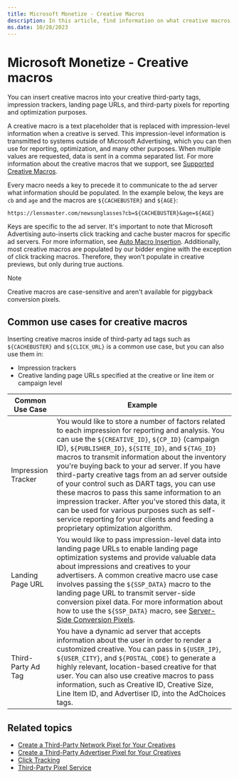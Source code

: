 ```yaml
---
title: Microsoft Monetize - Creative Macros
description: In this article, find information on what creative macros are and a few common use cases for creative macros.
ms.date: 10/28/2023
---
```


# Microsoft Monetize - Creative macros

You can insert creative macros into your creative third-party tags, impression trackers, landing page URLs, and third-party pixels for reporting and optimization purposes.

A creative macro is a text placeholder that is replaced with impression-level information when a creative is served. This impression-level information is transmitted to systems outside of Microsoft Advertising, which you can then use for reporting, optimization, and many other purposes. When multiple values are requested, data is sent in a comma separated list. For more information about the creative macros that we support, see [Supported Creative Macros](supported-creative-macros.md).

Every macro needs a key to precede it to communicate to the ad server what information should be populated. In the example below, the keys are `cb` and `age` and the macros are `${CACHEBUSTER}` and `${AGE}`:

```
https://lensmaster.com/newsunglasses?cb=${CACHEBUSTER}&age=${AGE}
```

Keys are specific to the ad server. It's important to note that Microsoft Advertising auto-inserts click tracking and cache buster macros for specific ad servers. For more information, see [Auto Macro Insertion](auto-macro-insertion.md). Additionally, most creative macros are populated by our bidder engine with the exception of click tracking macros. Therefore, they won't populate in creative previews, but only during true auctions.

> [!NOTE]
> Creative macros are case-sensitive and aren't available for piggyback conversion pixels.

## Common use cases for creative macros

Inserting creative macros inside of third-party ad tags such as `${CACHEBUSTER}` and `${CLICK_URL}` is a common use case, but you can also use them in:

- Impression trackers
- Creative landing page URLs specified at the creative or line item or campaign level

| Common Use Case | Example |
|---|---|
| Impression Tracker | You would like to store a number of factors related to each impression for reporting and analysis. You can use the `${CREATIVE_ID}`, `${CP_ID}` (campaign ID), `${PUBLISHER_ID}`, `${SITE_ID}`, and `${TAG_ID}` macros to transmit information about the inventory you're buying back to your ad server. If you have third-party creative tags from an ad server outside of your control such as DART tags, you can use these macros to pass this same information to an impression tracker. After you've stored this data, it can be used for various purposes such as self-service reporting for your clients and feeding a proprietary optimization algorithm. |
| Landing Page URL | You would like to pass impression-level data into landing page URLs to enable landing page optimization systems and provide valuable data about impressions and creatives to your advertisers. A common creative macro use case involves passing the `${SSP_DATA}` macro to the landing page URL to transmit server-side conversion pixel data. For more information about how to use the `${SSP_DATA}` macro, see [Server-Side Conversion Pixels](server-side-conversion-pixels.md). |
| Third-Party Ad Tag | You have a dynamic ad server that accepts information about the user in order to render a customized creative. You can pass in `${USER_IP}`, `${USER_CITY}`, and `${POSTAL_CODE}` to generate a highly relevant, location-based creative for that user. You can also use creative macros to pass information, such as Creative ID, Creative Size, Line Item ID, and Advertiser ID, into the AdChoices tags. |

## Related topics

- [Create a Third-Party Network Pixel for Your Creatives](create-a-third-party-network-pixel-for-your-creatives.md)
- [Create a Third-Party Advertiser Pixel for Your Creatives](create-a-third-party-advertiser-pixel-for-your-creatives.md)
- [Click Tracking](click-tracking.md)
- [Third-Party Pixel Service](../digital-platform-api/third-party-pixel-service.md)
